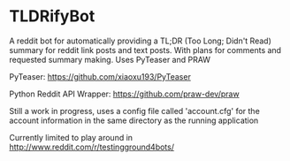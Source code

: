 # TLDRifyBot
A reddit bot for automatically providing a TL;DR (Too Long; Didn't Read) summary for reddit link posts and text posts. With plans for comments and requested summary making. Uses PyTeaser and PRAW

PyTeaser:
  https://github.com/xiaoxu193/PyTeaser
  
Python Reddit API Wrapper:
  https://github.com/praw-dev/praw
  
  
Still a work in progress, uses a config file called 'account.cfg' for the account information in the same directory as the running application

Currently limited to play around in http://www.reddit.com/r/testingground4bots/
